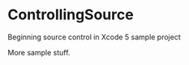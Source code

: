 ControllingSource
=================

Beginning source control in Xcode 5 sample project

More sample stuff.
